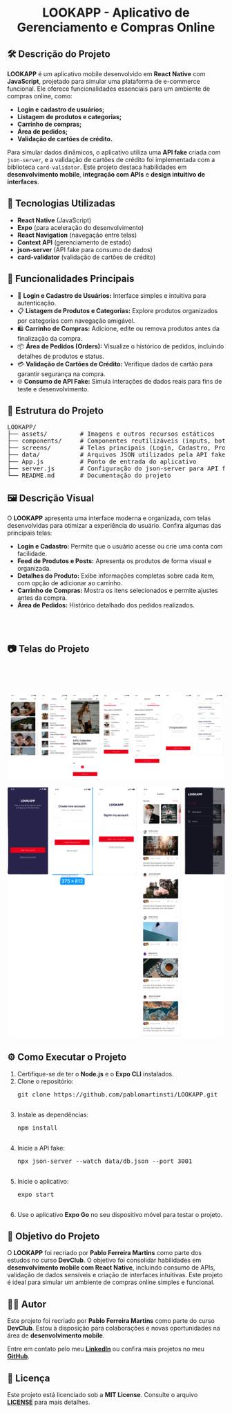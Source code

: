 <h1 align="center">LOOKAPP - Aplicativo de Gerenciamento e Compras Online</h1>

<h2>🛠️ Descrição do Projeto</h2>
<p>
  <strong>LOOKAPP</strong> é um aplicativo mobile desenvolvido em <strong>React Native</strong> com <strong>JavaScript</strong>, projetado para simular uma plataforma de e-commerce funcional. Ele oferece funcionalidades essenciais para um ambiente de compras online, como:
</p>
<ul>
  <li><strong>Login e cadastro de usuários;</strong></li>
  <li><strong>Listagem de produtos e categorias;</strong></li>
  <li><strong>Carrinho de compras;</strong></li>
  <li><strong>Área de pedidos;</strong></li>
  <li><strong>Validação de cartões de crédito.</strong></li>
</ul>
<p>
  Para simular dados dinâmicos, o aplicativo utiliza uma <strong>API fake</strong> criada com <code>json-server</code>, e a validação de cartões de crédito foi implementada com a biblioteca <code>card-validator</code>. Este projeto destaca habilidades em <strong>desenvolvimento mobile</strong>, <strong>integração com APIs</strong> e <strong>design intuitivo de interfaces</strong>.
</p>

<h2>🚀 Tecnologias Utilizadas</h2>
<ul>
  <li><strong>React Native</strong> (JavaScript)</li>
  <li><strong>Expo</strong> (para aceleração do desenvolvimento)</li>
  <li><strong>React Navigation</strong> (navegação entre telas)</li>
  <li><strong>Context API</strong> (gerenciamento de estado)</li>
  <li><strong>json-server</strong> (API fake para consumo de dados)</li>
  <li><strong>card-validator</strong> (validação de cartões de crédito)</li>
</ul>

<h2>🌟 Funcionalidades Principais</h2>
<ul>
  <li>🔑 <strong>Login e Cadastro de Usuários:</strong> Interface simples e intuitiva para autenticação.</li>
  <li>📋 <strong>Listagem de Produtos e Categorias:</strong> Explore produtos organizados por categorias com navegação amigável.</li>
  <li>🛍️ <strong>Carrinho de Compras:</strong> Adicione, edite ou remova produtos antes da finalização da compra.</li>
  <li>📦 <strong>Área de Pedidos (Orders):</strong> Visualize o histórico de pedidos, incluindo detalhes de produtos e status.</li>
  <li>💳 <strong>Validação de Cartões de Crédito:</strong> Verifique dados de cartão para garantir segurança na compra.</li>
  <li>🌐 <strong>Consumo de API Fake:</strong> Simula interações de dados reais para fins de teste e desenvolvimento.</li>
</ul>

<h2>📂 Estrutura do Projeto</h2>
<pre>
LOOKAPP/
├── assets/         # Imagens e outros recursos estáticos
├── components/     # Componentes reutilizáveis (inputs, botões, etc.)
├── screens/        # Telas principais (Login, Cadastro, Produtos, Carrinho, Pedidos, etc.)
├── data/           # Arquivos JSON utilizados pela API fake
├── App.js          # Ponto de entrada do aplicativo
├── server.js       # Configuração do json-server para API fake
└── README.md       # Documentação do projeto
</pre>

<h2>🖼️ Descrição Visual</h2>
<p>
  O <strong>LOOKAPP</strong> apresenta uma interface moderna e organizada, com telas desenvolvidas para otimizar a experiência do usuário. Confira algumas das principais telas:
</p>
<ul>
  <li><strong>Login e Cadastro:</strong> Permite que o usuário acesse ou crie uma conta com facilidade.</li>
  <li><strong>Feed de Produtos e Posts:</strong> Apresenta os produtos de forma visual e organizada.</li>
  <li><strong>Detalhes do Produto:</strong> Exibe informações completas sobre cada item, com opção de adicionar ao carrinho.</li>
  <li><strong>Carrinho de Compras:</strong> Mostra os itens selecionados e permite ajustes antes da compra.</li>
  <li><strong>Área de Pedidos:</strong> Histórico detalhado dos pedidos realizados.</li>
</ul>
<br>

<br>
<h2 >📷 Telas do Projeto</h3>
<br>
<br>
<br>
<p align="center">
  <img src="https://github.com/pablomartinsti/LOOKAPP/blob/main/assets/screen-2.png" alt="Tela principal do Projeto LOOKAPP" style="max-width: 100%; height: auto;">
</p>
<p align="center">
  <img src="https://github.com/pablomartinsti/LOOKAPP/blob/main/assets/screen-1.png" alt="Tela de Login do Projeto LOOKAPP" style="max-width: 100%; height: auto;">
</p>

<h2>⚙️ Como Executar o Projeto</h2>
<ol>
  <li>Certifique-se de ter o <strong>Node.js</strong> e o <strong>Expo CLI</strong> instalados.</li>
  <li>Clone o repositório:
    <pre>
git clone https://github.com/pablomartinsti/LOOKAPP.git
    </pre>
  </li>
  <li>Instale as dependências:
    <pre>
npm install
    </pre>
  </li>
  <li>Inicie a API fake:
    <pre>
npx json-server --watch data/db.json --port 3001
    </pre>
  </li>
  <li>Inicie o aplicativo:
    <pre>
expo start
    </pre>
  </li>
  <li>Use o aplicativo <strong>Expo Go</strong> no seu dispositivo móvel para testar o projeto.</li>
</ol>

<h2>🎯 Objetivo do Projeto</h2>
<p>
  O <strong>LOOKAPP</strong> foi recriado por <strong>Pablo Ferreira Martins</strong> como parte dos estudos no curso <strong>DevClub</strong>. O objetivo foi consolidar habilidades em <strong>desenvolvimento mobile com React Native</strong>, incluindo consumo de APIs, validação de dados sensíveis e criação de interfaces intuitivas. Este projeto é ideal para simular um ambiente de compras online simples e funcional.
</p>

<h2>🧑‍💻 Autor</h2>
<p>
  Este projeto foi recriado por <strong>Pablo Ferreira Martins</strong> como parte do curso <strong>DevClub</strong>. Estou à disposição para colaborações e novas oportunidades na área de <strong>desenvolvimento mobile</strong>.
</p>
<p>
  Entre em contato pelo meu <a href="https://www.linkedin.com/in/pablo-martins-dev/" target="_blank"><strong>LinkedIn</strong></a> ou confira mais projetos no meu <a href="https://github.com/pablomartinsti" target="_blank"><strong>GitHub</strong></a>.
</p>

<h2>📜 Licença</h2>
<p>
  Este projeto está licenciado sob a <strong>MIT License</strong>. Consulte o arquivo <a href="./LICENSE"><strong>LICENSE</strong></a> para mais detalhes.
</p>
